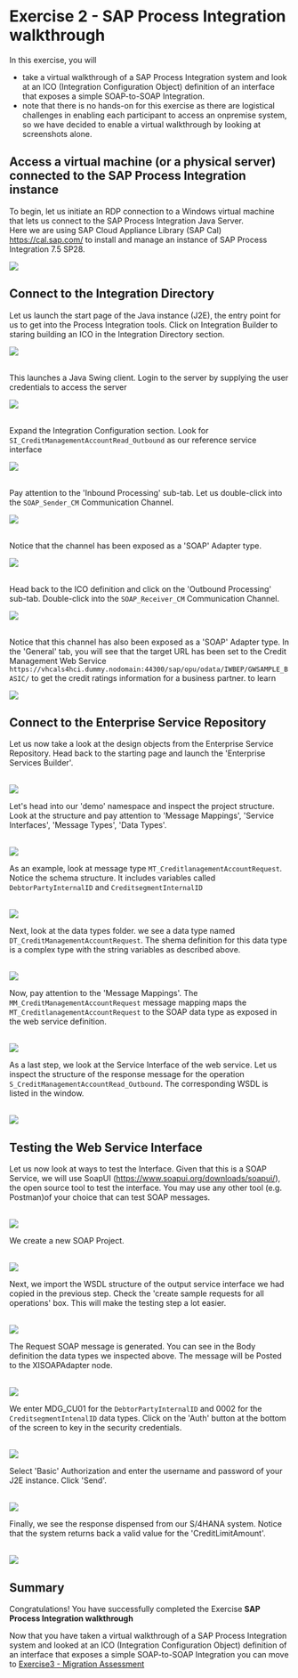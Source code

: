 # Exercise 2 - SAP Process Integration walkthrough

In this exercise, you will

- take a virtual walkthrough of a SAP Process Integration system and look at an ICO (Integration Configuration Object) definition of an interface that exposes a simple SOAP-to-SOAP Integration.
- note that there is no hands-on for this exercise as there are logistical challenges in enabling each participant to access an onpremise system, so we have decided to enable a virtual walkthrough by looking at screenshots alone.

## Access a virtual machine (or a physical server) connected to the SAP Process Integration instance
To begin, let us initiate an RDP connection to a Windows virtual machine that lets us connect to the SAP Process Integration Java Server. <br> Here we are using SAP Cloud Appliance Library (SAP Cal) https://cal.sap.com/ to install and manage an instance of SAP Process Integration 7.5 SP28. <br>

![](/exercises/ex2/images/ex2_14.png)

## Connect to the Integration Directory
Let us launch the start page of the Java instance (J2E), the entry point for us to get into the Process Integration tools. Click on Integration Builder to staring building an ICO in the Integration Directory section. <br>

![](/exercises/ex2/images/ex2_1.png)

<br> This launches a Java Swing client. Login to the server by supplying the user credentials to access the server

![](/exercises/ex2/images/ex2_2.png)

<br>Expand the Integration Configuration section. Look for `SI_CreditManagementAccountRead_Outbound` as our reference service interface 

![](/exercises/ex2/images/ex2_3.png)

<br>Pay attention to the 'Inbound Processing' sub-tab. Let us double-click into the `SOAP_Sender_CM` Communication Channel.

![](/exercises/ex2/images/ex2_4.png)

<br>Notice that the channel has been exposed as a 'SOAP' Adapter type.

![](/exercises/ex2/images/ex2_5.png)

<br>Head back to the ICO definition and click on the 'Outbound Processing' sub-tab. Double-click into the `SOAP_Receiver_CM` Communication Channel.

![](/exercises/ex2/images/ex2_6.png)

<br>Notice that this channel has also been exposed as a 'SOAP' Adapter type. In the 'General' tab, you will see that the target URL has been set to the Credit Management Web Service `https://vhcals4hci.dummy.nodomain:44300/sap/opu/odata/IWBEP/GWSAMPLE_BASIC/` to get the credit ratings information for a business partner. 
to learn 

![](/exercises/ex2/images/ex2_7.png)

## Connect to the Enterprise Service Repository
Let us now take a look at the design objects from the Enterprise Service Repository. Head back to the starting page and launch the 'Enterprise Services Builder'.

<br>![](/exercises/ex2/images/ex2_8.png)

Let's head into our 'demo' namespace and inspect the project structure. Look at the structure and pay attention to 'Message Mappings', 'Service Interfaces', 'Message Types', 'Data Types'.

<br>![](/exercises/ex2/images/ex2_9.png)

As an example, look at message type `MT_CreditlanagementAccountRequest`. Notice the schema structure. It includes variables called `DebtorPartyInternalID` and `CreditsegmentInternalID`

<br>![](/exercises/ex2/images/ex2_10.png)

Next, look at the data types folder. we see a data type named `DT_CreditManagementAccountRequest`. The shema definition for this data type is a complex type with the string variables as described above. 

<br>![](/exercises/ex2/images/ex2_11.png)

Now, pay attention to the 'Message Mappings'. The `MM_CreditManagementAccountRequest` message mapping maps the `MT_CreditlanagementAccountRequest` to the SOAP data type as exposed in the web service definition.

<br>![](/exercises/ex2/images/ex2_12.png)

As a last step, we look at the Service Interface of the web service. Let us inspect the structure of the response message for the operation `S_CreditManagementAccountRead_Outbound`. The corresponding WSDL is listed in the window.

<br>![](/exercises/ex2/images/ex2_13.png)

## Testing the Web Service Interface
Let us now look at ways to test the Interface. Given that this is a SOAP Service, we will use SoapUI (https://www.soapui.org/downloads/soapui/), the open source tool to test the interface. You may use any other tool (e.g. Postman)of your choice that can test SOAP messages.

<br>![](/exercises/ex2/images/ex2_15.png)

We create a new SOAP Project.

<br>![](/exercises/ex2/images/ex2_16.png)

Next, we import the WSDL structure of the output service interface we had  copied in the previous step. Check the 'create sample requests for all operations' box. This will make the testing step a lot easier.

<br>![](/exercises/ex2/images/ex2_17.png)

The Request SOAP message is generated. You can see in the Body definition the data types we inspected above. The message will be Posted to the XISOAPAdapter node.

<br>![](/exercises/ex2/images/ex2_18.png)

We enter MDG_CU01 for the `DebtorPartyInternalID` and 0002 for the `CreditsegmentIntenalID` data types. Click on the 'Auth' button at the bottom of the screen to key in the security credentials.

<br>![](/exercises/ex2/images/ex2_19.png)

Select 'Basic' Authorization and enter the username and password of your J2E instance. Click 'Send'.

<br>![](/exercises/ex2/images/ex2_20.png)

Finally, we see the response dispensed from our S/4HANA system. Notice that the system returns back a valid value for the 'CreditLimitAmount'.

<br>![](/exercises/ex2/images/ex2_22.png)



## Summary

Congratulations! You have successfully completed the Exercise **SAP Process Integration walkthrough**

Now that you have taken a virtual walkthrough of a SAP Process Integration system and looked at an ICO (Integration Configuration Object) definition of an interface that exposes a simple SOAP-to-SOAP Integration you can move to [Exercise3 - Migration Assessment](../ex3/README.md) 


